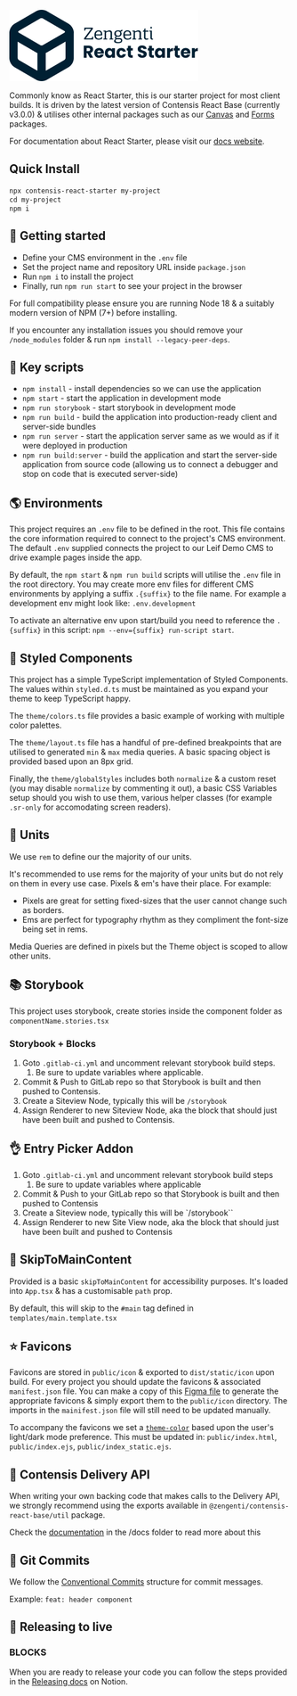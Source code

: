 ![Zengenti React Start](/readme.png)

Commonly know as React Starter, this is our starter project for most client builds. It is driven by the latest version of Contensis React Base (currently v3.0.0) & utilises other internal packages such as our [Canvas](https://github.com/contensis/canvas) and [Forms](https://gitlab.zengenti.com/zengenti-packages/forms) packages.

For documentation about React Starter, please visit our [docs website](https://react-starter.com/).

## Quick Install

```
npx contensis-react-starter my-project
cd my-project
npm i
```

## 🔌 Getting started

- Define your CMS environment in the `.env` file
- Set the project name and repository URL inside `package.json`
- Run `npm i` to install the project
- Finally, run `npm run start` to see your project in the browser

For full compatibility please ensure you are running Node 18 & a suitably modern version of NPM (7+) before installing.

If you encounter any installation issues you should remove your `/node_modules` folder & run `npm install --legacy-peer-deps`.

## 📜 Key scripts

- `npm install` - install dependencies so we can use the application
- `npm start` - start the application in development mode
- `npm run storybook` - start storybook in development mode
- `npm run build` - build the application into production-ready client and server-side bundles
- `npm run server` - start the application server same as we would as if it were deployed in production
- `npm run build:server` - build the application and start the server-side application from source code (allowing us to connect a debugger and stop on code that is executed server-side)

## 🌎 Environments

This project requires an `.env` file to be defined in the root. This file contains the core information required to connect to the project's CMS environment. The default `.env` supplied connects the project to our Leif Demo CMS to drive example pages inside the app.

By default, the `npm start` & `npm run build` scripts will utilise the `.env` file in the root directory. You may create more env files for different CMS environments by applying a suffix `.{suffix}` to the file name. For example a development env might look like: `.env.development`

To activate an alternative env upon start/build you need to reference the `.{suffix}` in this script: `npm --env={suffix} run-script start`.

## 🎨 Styled Components

This project has a simple TypeScript implementation of Styled Components. The values within `styled.d.ts` must be maintained as you expand your theme to keep TypeScript happy.

The `theme/colors.ts` file provides a basic example of working with multiple color palettes.

The `theme/layout.ts` file has a handful of pre-defined breakpoints that are utilised to generated `min` & `max` media queries. A basic spacing object is provided based upon an 8px grid.

Finally, the `theme/globalStyles` includes both `normalize` & a custom reset (you may disable `normalize` by commenting it out), a basic CSS Variables setup should you wish to use them, various helper classes (for example `.sr-only` for accomodating screen readers).

## 📏 Units

We use `rem` to define our the majority of our units.

It's recommended to use rems for the majority of your units but do not rely on them in every use case. Pixels & em's have their place. For example:

- Pixels are great for setting fixed-sizes that the user cannot change such as borders.
- Ems are perfect for typography rhythm as they compliment the font-size being set in rems.

Media Queries are defined in pixels but the Theme object is scoped to allow other units.

## 📚 Storybook

This project uses storybook, create stories inside the component folder as `componentName.stories.tsx`

### Storybook + Blocks

1. Goto `.gitlab-ci.yml` and uncomment relevant storybook build steps.
   1. Be sure to update variables where applicable.
2. Commit & Push to GitLab repo so that Storybook is built and then pushed to Contensis.
3. Create a Siteview Node, typically this will be `/storybook`
4. Assign Renderer to new Siteview Node, aka the block that should just have been built and pushed to Contensis.

## 👌 Entry Picker Addon

1. Goto `.gitlab-ci.yml` and uncomment relevant storybook build steps
   1. Be sure to update variables where applicable
2. Commit & Push to your GitLab repo so that Storybook is built and then pushed to Contensis
3. Create a Siteview node, typically this will be `/storybook``
4. Assign Renderer to new Site View node, aka the block that should just have been built and pushed to Contensis

## 🦘 SkipToMainContent

Provided is a basic `skipToMainContent` for accessibility purposes. It's loaded into `App.tsx` & has a customisable `path` prop.

By default, this will skip to the `#main` tag defined in `templates/main.template.tsx`

## ⭐ Favicons

Favicons are stored in `public/icon` & exported to `dist/static/icon` upon build. For every project you should update the favicons & associated `manifest.json` file. You can make a copy of this [Figma file](https://www.figma.com/community/file/1309311685447830983) to generate the appropriate favicons & simply export them to the `public/icon` directory. The imports in the `mainifest.json` file will still need to be updated manually.

To accompany the favicons we set a [`theme-color`](https://developer.mozilla.org/en-US/docs/Web/HTML/Element/meta/name/theme-color) based upon the user's light/dark mode preference. This must be updated in: `public/index.html`, `public/index.ejs`, `public/index_static.ejs`.

## 🍃 Contensis Delivery API

When writing your own backing code that makes calls to the Delivery API, we strongly recommend using the exports available in `@zengenti/contensis-react-base/util` package.

Check the [documentation](https://gitlab.zengenti.com/starter-projects/react-starter/-/blob/master/docs/DELIVERY_API.md) in the /docs folder to read more about this

## 🚀 Git Commits

We follow the [Conventional Commits](https://www.conventionalcommits.org/en/v1.0.0/) structure for commit messages.

Example: `feat: header component`

## 📢 Releasing to live

### BLOCKS

When you are ready to release your code you can follow the steps provided in the [Releasing docs](https://chain-jewel-d93.notion.site/Releasing-161a0d0b10c249c39c48e8ee396991af) on Notion.
